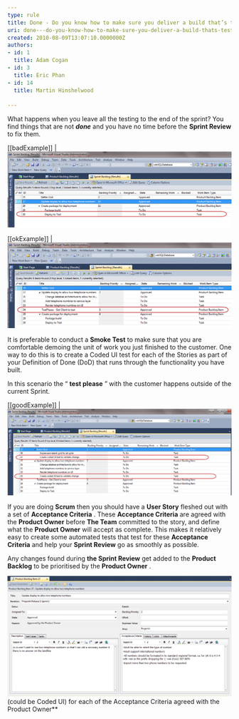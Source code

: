 ```yaml
---
type: rule
title: Done - Do you know how to make sure you deliver a build that’s tested every Sprint
uri: done---do-you-know-how-to-make-sure-you-deliver-a-build-thats-tested-every-sprint
created: 2010-08-09T13:07:10.0000000Z
authors:
- id: 1
  title: Adam Cogan
- id: 3
  title: Eric Phan
- id: 14
  title: Martin Hinshelwood

---
```


What happens when you leave all the testing to the end of the sprint? You find things that are not  ***done*** and you have no time before the  **Sprint Review** to fix them.


[[badExample]]
| ![if you don’t complete all the tasks the customer will not receive a build in the sprint One way to mitigate this is to aim for a “ *test please* ” to occur a few days before the end of the  Sprint but you still run the risk of not having enough time to make sure everything is  *done.*](RuleBuildEverySprintBad.png)


[[okExample]]
| ![Send the “test please” before the end of the sprint so you have time to finish everything](RuleBuildEverySprintOK.png)

It is preferable to conduct a  **Smoke Test** to make sure that you are comfortable demoing the unit of work you just finished to the customer. One way to do this is to create a Coded UI test for each of the Stories as part of your Definition of Done (DoD) that runs through the functionality you have built.

In this scenario the “ **test please** ” with the customer happens outside of the current Sprint. 


[[goodExample]]
| ![Create a coded UI test for each story to prove that it is complete](RuleBuildEverySprintGOOD.png)

If you are doing  **Scrum** then you should have a  **User Story** fleshed out with a set of  **Acceptance Criteria** . These  **Acceptance Criteria** are agreed with the  **Product Owner** before  **The Team** committed to the story, and define what the  **Product Owner** will accept as complete. This makes it relatively easy to create some automated tests that test for these  **Acceptance Criteria** and help your  **Sprint Review** go as smoothly as possible.

Any changes found during  **the Sprint Review** get added to the  **Product Backlog** to be prioritised by the  **Product Owner** . 


![Ultimate example – Create a Test](RuleBuildEverySprintUltimate.png)(could be Coded UI) for each of the Acceptance Criteria agreed with the Product Owner**
